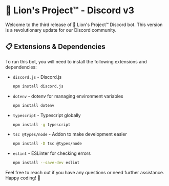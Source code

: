 # 🦁 Lion's Project™ - Discord v3

Welcome to the third release of 🦁 Lion's Project™ Discord bot. This version is a revolutionary update for our Discord community.

## 📋 Extensions & Dependencies

To run this bot, you will need to install the following extensions and dependencies:

- `discord.js` - Discord.js
  ```bash
  npm install discord.js
  ```

- `dotenv` - dotenv for managing environment variables
  ```bash
  npm install dotenv
  ```

- `typescript` - Typescript globally
  ```bash
  npm install -g typescript
  ```

- `tsc @types/node` - Addon to make development easier
  ```bash
  npm install -D tsc @types/node
  ```

- `eslint` - ESLinter for checking errors
  ```bash
  npm install --save-dev eslint
  ```

Feel free to reach out if you have any questions or need further assistance. 
Happy coding! 🚀